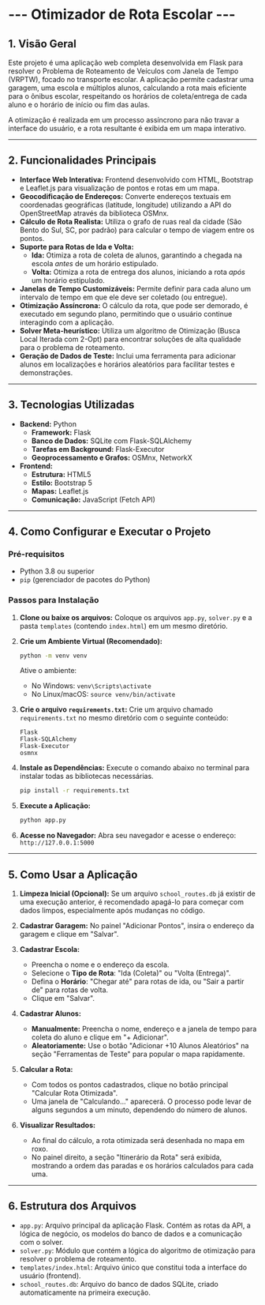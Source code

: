 # --- Otimizador de Rota Escolar ---

## 1. Visão Geral

Este projeto é uma aplicação web completa desenvolvida em Flask para resolver o Problema de Roteamento de Veículos com Janela de Tempo (VRPTW), focado no transporte escolar. A aplicação permite cadastrar uma garagem, uma escola e múltiplos alunos, calculando a rota mais eficiente para o ônibus escolar, respeitando os horários de coleta/entrega de cada aluno e o horário de início ou fim das aulas.

A otimização é realizada em um processo assíncrono para não travar a interface do usuário, e a rota resultante é exibida em um mapa interativo.

---

## 2. Funcionalidades Principais

- **Interface Web Interativa:** Frontend desenvolvido com HTML, Bootstrap e Leaflet.js para visualização de pontos e rotas em um mapa.
- **Geocodificação de Endereços:** Converte endereços textuais em coordenadas geográficas (latitude, longitude) utilizando a API do OpenStreetMap através da biblioteca OSMnx.
- **Cálculo de Rota Realista:** Utiliza o grafo de ruas real da cidade (São Bento do Sul, SC, por padrão) para calcular o tempo de viagem entre os pontos.
- **Suporte para Rotas de Ida e Volta:**
  - **Ida:** Otimiza a rota de coleta de alunos, garantindo a chegada na escola *antes* de um horário estipulado.
  - **Volta:** Otimiza a rota de entrega dos alunos, iniciando a rota *após* um horário estipulado.
- **Janelas de Tempo Customizáveis:** Permite definir para cada aluno um intervalo de tempo em que ele deve ser coletado (ou entregue).
- **Otimização Assíncrona:** O cálculo da rota, que pode ser demorado, é executado em segundo plano, permitindo que o usuário continue interagindo com a aplicação.
- **Solver Meta-heurístico:** Utiliza um algoritmo de Otimização (Busca Local Iterada com 2-Opt) para encontrar soluções de alta qualidade para o problema de roteamento.
- **Geração de Dados de Teste:** Inclui uma ferramenta para adicionar alunos em localizações e horários aleatórios para facilitar testes e demonstrações.

---

## 3. Tecnologias Utilizadas

- **Backend:** Python
  - **Framework:** Flask
  - **Banco de Dados:** SQLite com Flask-SQLAlchemy
  - **Tarefas em Background:** Flask-Executor
  - **Geoprocessamento e Grafos:** OSMnx, NetworkX
- **Frontend:**
  - **Estrutura:** HTML5
  - **Estilo:** Bootstrap 5
  - **Mapas:** Leaflet.js
  - **Comunicação:** JavaScript (Fetch API)

---

## 4. Como Configurar e Executar o Projeto

### Pré-requisitos
- Python 3.8 ou superior
- `pip` (gerenciador de pacotes do Python)

### Passos para Instalação

1.  **Clone ou baixe os arquivos:**
    Coloque os arquivos `app.py`, `solver.py` e a pasta `templates` (contendo `index.html`) em um mesmo diretório.

2.  **Crie um Ambiente Virtual (Recomendado):**
    ```bash
    python -m venv venv
    ```
    Ative o ambiente:
    - No Windows: `venv\Scripts\activate`
    - No Linux/macOS: `source venv/bin/activate`

3.  **Crie o arquivo `requirements.txt`:**
    Crie um arquivo chamado `requirements.txt` no mesmo diretório com o seguinte conteúdo:
    ```
    Flask
    Flask-SQLAlchemy
    Flask-Executor
    osmnx
    ```

4.  **Instale as Dependências:**
    Execute o comando abaixo no terminal para instalar todas as bibliotecas necessárias.
    ```bash
    pip install -r requirements.txt
    ```

5.  **Execute a Aplicação:**
    ```bash
    python app.py
    ```

6.  **Acesse no Navegador:**
    Abra seu navegador e acesse o endereço: `http://127.0.0.1:5000`

---

## 5. Como Usar a Aplicação

1.  **Limpeza Inicial (Opcional):** Se um arquivo `school_routes.db` já existir de uma execução anterior, é recomendado apagá-lo para começar com dados limpos, especialmente após mudanças no código.

2.  **Cadastrar Garagem:** No painel "Adicionar Pontos", insira o endereço da garagem e clique em "Salvar".

3.  **Cadastrar Escola:**
    - Preencha o nome e o endereço da escola.
    - Selecione o **Tipo de Rota**: "Ida (Coleta)" ou "Volta (Entrega)".
    - Defina o **Horário**: "Chegar até" para rotas de ida, ou "Sair a partir de" para rotas de volta.
    - Clique em "Salvar".

4.  **Cadastrar Alunos:**
    - **Manualmente:** Preencha o nome, endereço e a janela de tempo para coleta do aluno e clique em "+ Adicionar".
    - **Aleatoriamente:** Use o botão "Adicionar +10 Alunos Aleatórios" na seção "Ferramentas de Teste" para popular o mapa rapidamente.

5.  **Calcular a Rota:**
    - Com todos os pontos cadastrados, clique no botão principal "Calcular Rota Otimizada".
    - Uma janela de "Calculando..." aparecerá. O processo pode levar de alguns segundos a um minuto, dependendo do número de alunos.

6.  **Visualizar Resultados:**
    - Ao final do cálculo, a rota otimizada será desenhada no mapa em roxo.
    - No painel direito, a seção "Itinerário da Rota" será exibida, mostrando a ordem das paradas e os horários calculados para cada uma.

---

## 6. Estrutura dos Arquivos

- `app.py`: Arquivo principal da aplicação Flask. Contém as rotas da API, a lógica de negócio, os modelos do banco de dados e a comunicação com o solver.
- `solver.py`: Módulo que contém a lógica do algoritmo de otimização para resolver o problema de roteamento.
- `templates/index.html`: Arquivo único que constitui toda a interface do usuário (frontend).
- `school_routes.db`: Arquivo do banco de dados SQLite, criado automaticamente na primeira execução.